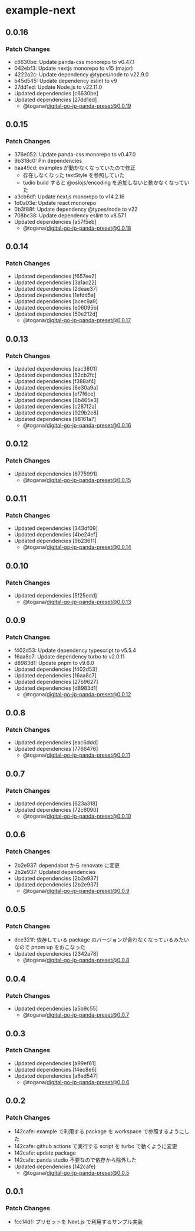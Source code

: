# example-next

## 0.0.16

### Patch Changes

- c6630be: Update panda-css monorepo to v0.47.1
- 042ebf3: Update nextjs monorepo to v15 (major)
- 4222a2c: Update dependency @types/node to v22.9.0
- b45d545: Update dependency eslint to v9
- 27dd1ed: Update Node.js to v22.11.0
- Updated dependencies [c6630be]
- Updated dependencies [27dd1ed]
  - @togana/digital-go-jp-panda-preset@0.0.19

## 0.0.15

### Patch Changes

- 376e052: Update panda-css monorepo to v0.47.0
- 9b318c0: Pin dependencies
- baa49cd: examples が動かなくなっていたので修正
  - 存在しなくなった textStyle を参照していた
  - tudio build すると @oslojs/encoding を追加しないと動かなくなっていた
- a3cb6df: Update nextjs monorepo to v14.2.16
- 1d0a03e: Update react monorepo
- 0b3f88f: Update dependency @types/node to v22
- 708bc38: Update dependency eslint to v8.57.1
- Updated dependencies [a57f5eb]
  - @togana/digital-go-jp-panda-preset@0.0.18

## 0.0.14

### Patch Changes

- Updated dependencies [f657ee2]
- Updated dependencies [3a1ac22]
- Updated dependencies [2deae37]
- Updated dependencies [1efdd5a]
- Updated dependencies [bcec9a9]
- Updated dependencies [e06095b]
- Updated dependencies [50e212d]
  - @togana/digital-go-jp-panda-preset@0.0.17

## 0.0.13

### Patch Changes

- Updated dependencies [eac3801]
- Updated dependencies [52cb2fc]
- Updated dependencies [f388af4]
- Updated dependencies [6e30a9a]
- Updated dependencies [ef7f6ce]
- Updated dependencies [6b465e3]
- Updated dependencies [c287f2a]
- Updated dependencies [929b2e8]
- Updated dependencies [98161a7]
  - @togana/digital-go-jp-panda-preset@0.0.16

## 0.0.12

### Patch Changes

- Updated dependencies [6775991]
  - @togana/digital-go-jp-panda-preset@0.0.15

## 0.0.11

### Patch Changes

- Updated dependencies [343df09]
- Updated dependencies [4be24ef]
- Updated dependencies [9b23611]
  - @togana/digital-go-jp-panda-preset@0.0.14

## 0.0.10

### Patch Changes

- Updated dependencies [5f25edd]
  - @togana/digital-go-jp-panda-preset@0.0.13

## 0.0.9

### Patch Changes

- f402d53: Update dependency typescript to v5.5.4
- 16aa8c7: Update dependency turbo to v2.0.11
- d8983d1: Update pnpm to v9.6.0
- Updated dependencies [f402d53]
- Updated dependencies [16aa8c7]
- Updated dependencies [27b9627]
- Updated dependencies [d8983d1]
  - @togana/digital-go-jp-panda-preset@0.0.12

## 0.0.8

### Patch Changes

- Updated dependencies [eac6ddd]
- Updated dependencies [7766476]
  - @togana/digital-go-jp-panda-preset@0.0.11

## 0.0.7

### Patch Changes

- Updated dependencies [623a318]
- Updated dependencies [72c6090]
  - @togana/digital-go-jp-panda-preset@0.0.10

## 0.0.6

### Patch Changes

- 2b2e937: dependabot から renovate に変更
- 2b2e937: Updated dependencies
- Updated dependencies [2b2e937]
- Updated dependencies [2b2e937]
  - @togana/digital-go-jp-panda-preset@0.0.9

## 0.0.5

### Patch Changes

- dce321f: 依存している package のバージョンが合わなくなっているみたいなので pnpm up をおこなった
- Updated dependencies [2342a78]
  - @togana/digital-go-jp-panda-preset@0.0.8

## 0.0.4

### Patch Changes

- Updated dependencies [a5b9c55]
  - @togana/digital-go-jp-panda-preset@0.0.7

## 0.0.3

### Patch Changes

- Updated dependencies [a99ef61]
- Updated dependencies [f4ec8e6]
- Updated dependencies [a6ad547]
  - @togana/digital-go-jp-panda-preset@0.0.6

## 0.0.2

### Patch Changes

- 142cafe: example で利用する package を workspace で参照するようにした
- 142cafe: github actions で実行する script を turbo で動くように変更
- 142cafe: update package
- 142cafe: panda studio 不要なので依存から除外した
- Updated dependencies [142cafe]
  - @togana/digital-go-jp-panda-preset@0.0.5

## 0.0.1

### Patch Changes

- fcc14d1: プリセットを Next.js で利用するサンプル実装
